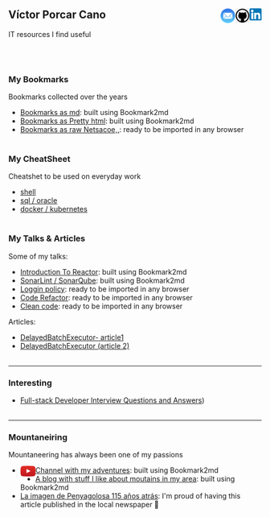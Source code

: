 ## Víctor Porcar Cano [<img align="right" src="images/linkedin.png" width="24">](http://google.com.au/)[<img align="right" src="images/github.png" width="28">](http://google.com.au/)[<img align="right" src="images/mail.png" width="30">](http://google.com.au/)

IT resources I find useful

<br />
<br />


### My Bookmarks

Bookmarks collected over the years

* [Bookmarks as md](https://github.com/MazinIsmail/JavaLearnings/tree/master/src/main/concurrency/com/atomic/learnings): built using Bookmark2md
* [Bookmarks as Pretty html](https://github.com/MazinIsmail/JavaLearnings/tree/master/src/main/concurrency/com/atomic/learnings): built using Bookmark2md
* [Bookmarks as raw Netsacoe,,](https://github.com/MazinIsmail/JavaLearnings/tree/master/src/main/concurrency/com/atomic/learnings): ready to be imported in any browser
  <br />
  <br />


### My CheatSheet

Cheatshet to be used on everyday work

* [shell](https://github.com/MazinIsmail/JavaLearnings/tree/master/src/main/concurrency/com/atomic/learnings)
* [sql / oracle](https://github.com/MazinIsmail/JavaLearnings/tree/master/src/main/concurrency/com/atomic/learnings)
* [docker / kubernetes](https://github.com/MazinIsmail/JavaLearnings/tree/master/src/main/concurrency/com/atomic/learnings)
  <br />
  <br />

### My Talks & Articles

Some of my talks:

* [Introduction To Reactor](https://github.com/MazinIsmail/JavaLearnings/tree/master/src/main/concurrency/com/atomic/learnings): built using Bookmark2md
* [SonarLint / SonarQube](https://github.com/MazinIsmail/JavaLearnings/tree/master/src/main/concurrency/com/atomic/learnings): built using Bookmark2md
* [Loggin policy](https://github.com/MazinIsmail/JavaLearnings/tree/master/src/main/concurrency/com/atomic/learnings): ready to be imported in any browser
* [Code Refactor](https://github.com/MazinIsmail/JavaLearnings/tree/master/src/main/concurrency/com/atomic/learnings): ready to be imported in any browser
* [Clean code](https://github.com/MazinIsmail/JavaLearnings/tree/master/src/main/concurrency/com/atomic/learnings): ready to be imported in any browser

Articles:

* [DelayedBatchExecutor- article1](https://github.com/MazinIsmail/JavaLearnings/tree/master/src/main/concurrency/com/atomic/learnings)
* [DelayedBatchExecutor (article 2)](https://github.com/MazinIsmail/JavaLearnings/tree/master/src/main/concurrency/com/atomic/learnings)
  <br />
  <br />

***


### Interesting

* [Full-stack Developer Interview Questions and Answers](https://github.com/victormpcmun/Full-stack-Developer-Interview-Questions-and-Answers))
  <br />
  <br />

***

### Mountaneiring

Mountaneering has always been one of my passions

* [<img align="left" src="images/youtube.png" width="30">](http://google.com.au/)[Channel with my adventures](https://github.com/MazinIsmail/JavaLearnings/tree/master/src/main/concurrency/com/atomic/learnings): built using Bookmark2md
* [A blog with stuff I like about moutains in my area](https://github.com/MazinIsmail/JavaLearnings/tree/master/src/main/concurrency/com/atomic/learnings): built using Bookmark2md
* [La imagen de Penyagolosa 115 años atrás](https://www.elperiodicomediterraneo.com/castello-provincia/2021/08/29/115-anos-excursion-fotos-penyagolosa-sarthou-martinez-checa-aniversario-castellon-56448760.html): I'm proud of having this article published in the local newspaper :slightly_smiling_face:




